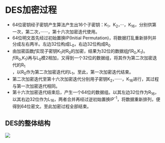 
DES加密过程
======
* 64位密钥经子密钥产生算法产生出16个子密钥：K<sub>1</sub>，K<sub>2</sub>，···，K<sub>16</sub>，分别供第一次，第二次，······，第十六次加密迭代使用。<br>
* 64位明文首先经过初始置换IP(Initial Permutation)，将数据打乱重新排列并分成左右两半。左边32位构成L<sub>0</sub>，右边32位构成R<sub>0</sub><br>
* 由加密函数*f*实现子密钥K<sub>1</sub>对R<sub>0</sub>的加密，结果为32位的数据组*f*(R<sub>0</sub>,K<sub>1</sub>)。*f*(R<sub>0</sub>,K<sub>1</sub>)再与L<sub>0</sub>模2相加，又得到一个32位的数据组，将其作为第二次加密迭代的R<sub>1</sub><br>，以R<sub>0</sub>作为第二次加密迭代的L<sub>1</sub>。至此，第一次加密迭代结束。<br>
* 第二次加密迭代至第十六次加密迭代分别用子密钥K<sub>2</sub>，······，K<sub>16</sub>进行，其过程与第一次加密迭代相同。<br>
* 第十六次加密迭代结束后，产生一个64位的数据组。以其左边32位作为R<sub>16</sub>，以其右边32位作为L<sub>16</sub>，两者合并再经过逆初始置换IP<sup>-1</sup>，将数据重新排列，便得到64位密文。至此加密过程全部结束。<br>

DES的整体结构
-----
![](http://pic002.cnblogs.com/images/2012/42533/2012062320501672.jpg)
